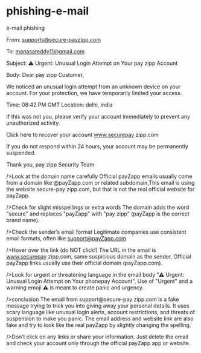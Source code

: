 # phishing-e-mail
e-mail phishing

From: supports@secure-payzipp.com

To: manasareddy11@gmail.com

Subject: ⚠ Urgent: Unusual Login Attempt on Your pay zipp Account

Body: Dear pay zipp Customer,

We noticed an unusual login attempt from an unknown device on your account. For your protection, we have temporarily limited your access.

Time: 08:42 PM GMT Location: delhi, india

If this was not you, please verify your account immediately to prevent any unauthorized activity.

Click here to recover your account www.securepay zipp.com

If you do not respond within 24 hours, your account may be permanently suspended.

Thank you, 
pay zipp  Security Team

/>Look at the domain name carefully
Official payZapp emails usually come from a domain like @payZapp.com or related subdomain,This email is using the website secure-pay zipp.com, but that is not the real official website for payZapp.

/>Check for slight misspellings or extra words
The domain adds the word "secure" and replaces "payZapp" with "pay zipp" (payZapp is the correct brand name).

/>Check the sender’s email format
Legitimate companies use consistent email formats, often like support@payZapp.com

/>Hover over the link (do NOT click!)
The URL in the email is www.securepay zipp.com, same suspicious domain as the sender, Official payZapp links usually use their official domain (payZapp.com).

/>Look for urgent or threatening language in the email body
"⚠ Urgent: Unusual Login Attempt on Your phonepay Account", Use of "Urgent" and a warning emoji ⚠ is meant to create panic and urgency.

/>conclusion
The email from support@secure-pay zipp.com is a fake message trying to trick you into giving away your personal details. It uses scary language like unusual login alerts, account restrictions, and threats of suspension to make you panic. The email address and website link are also fake and try to look like the real payZapp by slightly changing the spelling.

/>Don’t click on any links or share your information. Just delete the email and check your account only through the official payZapp app or website.
